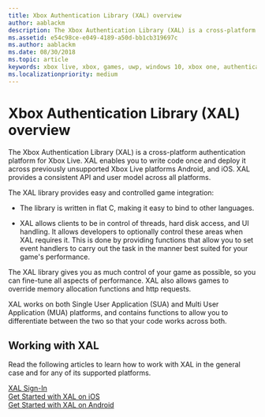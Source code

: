 ```yaml
---
title: Xbox Authentication Library (XAL) overview
author: aablackm
description: The Xbox Authentication Library (XAL) is a cross-platform authentication platform for Android and iOS.
ms.assetid: e54c98ce-e049-4189-a50d-bb1cb319697c
ms.author: aablackm
ms.date: 08/30/2018
ms.topic: article
keywords: xbox live, xbox, games, uwp, windows 10, xbox one, authentication, sign-in
ms.localizationpriority: medium
---
```


# Xbox Authentication Library (XAL) overview

The Xbox Authentication Library (XAL) is a cross-platform authentication platform for Xbox Live.
XAL enables you to write code once and deploy it across previously unsupported Xbox Live platforms Android, and iOS.
XAL provides a consistent API and user model across all platforms.

The XAL library provides easy and controlled game integration:

* The library is written in flat C, making it easy to bind to other languages.

* XAL allows clients to be in control of threads, hard disk access, and UI handling.
  It allows developers to optionally control these areas when XAL requires it.
  This is done by providing functions that allow you to set event handlers to carry out the task in the manner best suited for your game's performance.

The XAL library gives you as much control of your game as possible, so you can fine-tune all aspects of performance.
XAL also allows games to override memory allocation functions and http requests.

XAL works on both Single User Application (SUA) and Multi User Application (MUA) platforms, and contains functions to allow you to differentiate between the two so that your code works across both.


## Working with XAL

Read the following articles to learn how to work with XAL in the general case and for any of its supported platforms.

[XAL Sign-In](xal-sign-in.md)  
[Get Started with XAL on iOS](../../get-started-with-ios-android/ios-get-started-with-xsapi.md)  
[Get Started with XAL on Android](../../get-started-with-ios-android/android-get-started-with-xsapi.md)
